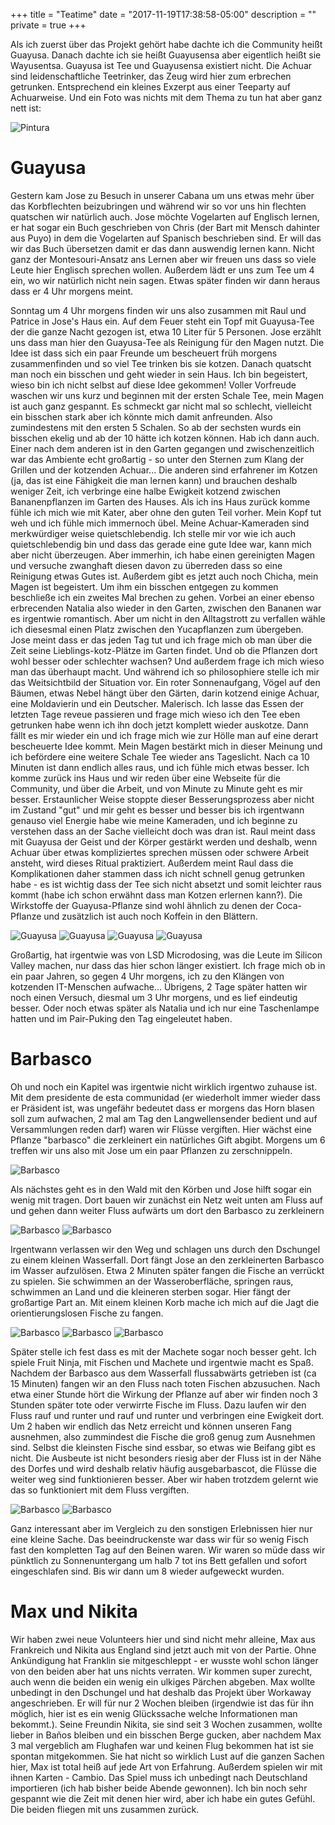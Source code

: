 +++
title = "Teatime"
date = "2017-11-19T17:38:58-05:00"
description = ""
private = true
+++

Als ich zuerst über das Projekt gehört habe dachte ich die Community heißt Guayusa. Danach dachte ich sie heißt Guayusensa aber eigentlich heißt sie Wayusentsa. Guayusa ist Tee und Guayusensa existiert nicht. Die Achuar sind leidenschaftliche Teetrinker, das Zeug wird hier zum erbrechen getrunken. Entsprechend ein kleines Exzerpt aus einer Teeparty auf Achuarweise. Und ein Foto was nichts mit dem Thema zu tun hat aber ganz nett ist:

![Pintura](/travels/ecuador/pintura.jpg)


# Guayusa

Gestern kam Jose zu Besuch in unserer Cabana um uns etwas mehr über das Korbflechten beizubringen und während wir so vor uns hin flechten quatschen wir natürlich auch. Jose möchte Vogelarten auf Englisch lernen, er hat sogar ein Buch geschrieben von Chris (der Bart mit Mensch dahinter aus Puyo) in dem die Vogelarten auf Spanisch beschrieben sind. Er will das wir das Buch übersetzen damit er das dann auswendig lernen kann. Nicht ganz der Montesouri-Ansatz ans Lernen aber wir freuen uns dass so viele Leute hier Englisch sprechen wollen. Außerdem lädt er uns zum Tee um 4 ein, wo wir natürlich nicht nein sagen. Etwas später finden wir dann heraus dass er 4 Uhr morgens meint. 

Sonntag um 4 Uhr morgens finden wir uns also zusammen mit Raul und Patrice in Jose's Haus ein. Auf dem Feuer steht ein Topf mit Guayusa-Tee der die ganze Nacht gezogen ist, etwa 10 Liter für 5 Personen. Jose erzählt uns dass man hier den Guayusa-Tee als Reinigung für den Magen nutzt. Die Idee ist dass sich ein paar Freunde um bescheuert früh morgens zusammenfinden und so viel Tee trinken bis sie kotzen. Danach quatscht man noch ein bisschen und geht wieder in sein Haus. Ich bin begeistert, wieso bin ich nicht selbst auf diese Idee gekommen! Voller Vorfreude waschen wir uns kurz und beginnen mit der ersten Schale Tee, mein Magen ist auch ganz gespannt. Es schmeckt gar nicht mal so schlecht, vielleicht ein bisschen stark aber ich könnte mich damit anfreunden. Also zumindestens mit den ersten 5 Schalen. So ab der sechsten wurds ein bisschen ekelig und ab der 10 hätte ich kotzen können. Hab ich dann auch. Einer nach dem anderen ist in den Garten gegangen und zwischenzeitlich war das Ambiente echt großartig - so unter den Sternen zum Klang der Grillen und der kotzenden Achuar... Die anderen sind erfahrener im Kotzen (ja, das ist eine Fähigkeit die man lernen kann) und brauchen deshalb weniger Zeit, ich verbringe eine halbe Ewigkeit kotzend zwischen Bananenpflanzen im Garten des Hauses. Als ich ins Haus zurück komme fühle ich mich wie mit Kater, aber ohne den guten Teil vorher. Mein Kopf tut weh und ich fühle mich immernoch übel. Meine Achuar-Kameraden sind merkwürdiger weise quietschlebendig. Ich stelle mir vor wie ich auch quietschlebendig bin und dass das gerade eine gute Idee war, kann mich aber nicht überzeugen. Aber immerhin, ich habe einen gereinigten Magen und versuche zwanghaft diesen davon zu überreden dass so eine Reinigung etwas Gutes ist. Außerdem gibt es jetzt auch noch Chicha, mein Magen ist begeistert. Um ihm ein bisschen entgegen zu kommen beschließe ich ein zweites Mal brechen zu gehen. Vorbei an einer ebenso erbrecenden Natalia also wieder in den Garten, zwischen den Bananen war es irgentwie romantisch. Aber um nicht in den Alltagstrott zu verfallen wähle ich diesesmal einen Platz zwischen den Yucapflanzen zum übergeben. Jose meint dass er das jeden Tag tut und ich frage mich ob man über die Zeit seine Lieblings-kotz-Plätze im Garten findet. Und ob die Pflanzen dort wohl besser oder schlechter wachsen? Und außerdem frage ich mich wieso man das überhaupt macht. Und während ich so philosophiere stelle ich mir das Weitsichtbild der Situation vor. Ein roter Sonnenaufgang, Vögel auf den Bäumen, etwas Nebel hängt über den Gärten, darin kotzend einige Achuar, eine Moldavierin und ein Deutscher. Malerisch. Ich lasse das Essen der letzten Tage reveue passieren und frage mich wieso ich den Tee eben getrunken habe wenn ich ihn doch jetzt komplett wieder auskotze. Dann fällt es mir wieder ein und ich frage mich wie zur Hölle man auf eine derart bescheuerte Idee kommt. Mein Magen bestärkt mich in dieser Meinung und ich befördere eine weitere Schale Tee wieder ans Tageslicht. 
Nach ca 10 Minuten ist dann endlich alles raus, und ich fühle mich etwas besser. Ich komme zurück ins Haus und wir reden über eine Webseite für die Community, und über die Arbeit, und von Minute zu Minute geht es mir besser. Erstaunlicher Weise stoppte dieser Besserungsprozess aber nicht im Zustand "gut" und mir geht es besser und besser bis ich irgentwann genauso viel Energie habe wie meine Kameraden, und ich beginne zu verstehen dass an der Sache vielleicht doch was dran ist. Raul meint dass mit Guayusa der Geist und der Körper gestärkt werden und deshalb, wenn Achuar über etwas kompliziertes sprechen müssen oder schwere Arbeit ansteht, wird dieses Ritual praktiziert. Außerdem meint Raul dass die Komplikationen daher stammen dass ich nicht schnell genug getrunken habe - es ist wichtig dass der Tee sich nicht absetzt und somit leichter raus kommt (habe ich schon erwähnt dass man Kotzen erlernen kann?). Die Wirkstoffe der Guayusa-Pflanze sind wohl ähnlich zu denen der Coca-Pflanze und zusätzlich ist auch noch Koffein in den Blättern. 

![Guayusa](/travels/ecuador/guayusa1.jpg)
![Guayusa](/travels/ecuador/guayusa3.jpg)
![Guayusa](/travels/ecuador/guayusa4.jpg)
![Guayusa](/travels/ecuador/guayusa2.jpg)


Großartig, hat irgentwie was von LSD Microdosing, was die Leute im Silicon Valley machen, nur dass das hier schon länger existiert. Ich frage mich ob in ein paar Jahren, so gegen 4 Uhr morgens, ich zu den Klängen von kotzenden IT-Menschen aufwache... Übrigens, 2 Tage später hatten wir noch einen Versuch, diesmal um 3 Uhr morgens, und es lief eindeutig besser. Oder noch etwas später als Natalia und ich nur eine Taschenlampe hatten und im Pair-Puking den Tag eingeleutet haben.

# Barbasco

Oh und noch ein Kapitel was irgentwie nicht wirklich irgentwo zuhause ist. Mit dem presidente de esta communidad (er wiederholt immer wieder dass er Präsident ist, was ungefähr bedeutet dass er morgens das Horn blasen soll zum aufwachen, 2 mal am Tag den Langwellensender bedient und auf Versammlungen reden darf) waren wir Flüsse vergiften. Hier wächst eine Pflanze "barbasco" die zerkleinert ein natürliches Gift abgibt. Morgens um 6 treffen wir uns also mit Jose um ein paar Pflanzen zu zerschnippeln.

![Barbasco](/travels/ecuador/barbasco1.jpg)

Als nächstes geht es in den Wald mit den Körben und Jose hilft sogar ein wenig mit tragen. Dort bauen wir zunächst ein Netz weit unten am Fluss auf und gehen dann weiter Fluss aufwärts um dort den Barbasco zu zerkleinern

![Barbasco](/travels/ecuador/barbasco2.jpg)
![Barbasco](/travels/ecuador/barbasco3.jpg)

Irgentwann verlassen wir den Weg und schlagen uns durch den Dschungel zu einem kleinen Wasserfall. Dort fängt Jose an den zerkleinerten Barbasco im Wasser aufzulösen. Etwa 2 Minuten später fangen die Fische an verrückt zu spielen. Sie schwimmen an der Wasseroberfläche, springen raus, schwimmen an Land und die kleineren sterben sogar. Hier fängt der großartige Part an. Mit einem kleinen Korb mache ich mich auf die Jagt die orientierungslosen Fische zu fangen.

![Barbasco](/travels/ecuador/barbasco4.jpg)
![Barbasco](/travels/ecuador/barbasco6.jpg)
![Barbasco](/travels/ecuador/barbasco5.jpg)

Später stelle ich fest dass es mit der Machete sogar noch besser geht. Ich spiele Fruit Ninja, mit Fischen und Machete und irgentwie macht es Spaß. Nachdem der Barbasco aus dem Wasserfall flussabwärts getrieben ist (ca 15 Minuten) fangen wir an den Fluss nach toten Fischen abzusuchen. Nach etwa einer Stunde hört die Wirkung der Pflanze auf aber wir finden noch 3 Stunden später tote oder verwirrte Fische im Fluss. Dazu laufen wir den Fluss rauf und runter und rauf und runter und verbringen eine Ewigkeit dort. Um 2 haben wir endlich das Netz erreicht und können unseren Fang ausnehmen, also zummindest die Fische die groß genug zum Ausnehmen sind. Selbst die kleinsten Fische sind essbar, so etwas wie Beifang gibt es nicht. Die Ausbeute ist nicht besonders riesig aber der Fluss ist in der Nähe des Dorfes und wird deshalb relativ häufig ausgebarbascot, die Flüsse die weiter weg sind funktionieren besser. Aber wir haben trotzdem gelernt wie das so funktioniert mit dem Fluss vergiften. 

![Barbasco](/travels/ecuador/barbasco7.jpg)
![Barbasco](/travels/ecuador/barbasco8.jpg)

Ganz interessant aber im Vergleich zu den sonstigen Erlebnissen hier nur eine kleine Sache. Das beeindruckenste war dass wir für so wenig Fisch fast den kompletten Tag auf den Beinen waren. Wir waren so müde dass wir pünktlich zu Sonnenuntergang um halb 7 tot ins Bett gefallen und sofort eingeschlafen
sind. Bis wir dann um 8 wieder aufgeweckt wurden.

# Max und Nikita

Wir haben zwei neue Volunteers hier und sind nicht mehr alleine, Max aus Frankreich und Nikita aus England sind jetzt auch mit von der Partie. Ohne Ankündigung hat Franklin sie mitgeschleppt - er wusste wohl schon länger von den beiden aber hat uns nichts verraten. Wir kommen super zurecht, auch wenn die beiden ein wenig ein ulkiges Pärchen abgeben. Max wollte unbedingt in den Dschungel und hat deshalb das Projekt über Workaway angeschrieben. Er will für nur 2 Wochen bleiben (irgendwie ist das für ihn möglich, hier ist es ein wenig Glückssache welche Informationen man bekommt.). Seine Freundin Nikita, sie sind seit 3 Wochen zusammen, wollte lieber in Baños bleiben und ein bisschen Berge gucken, aber nachdem Max 3 mal vergeblich am Flughafen war und keinen Flug bekommen hat ist sie spontan mitgekommen. Sie hat nicht so wirklich Lust auf die ganzen Sachen hier, Max ist total heiß auf jede Art von Erfahrung. Außerdem spielen wir mit ihnen Karten - Cambio. Das Spiel muss ich unbedingt nach Deutschland importieren (ich hab bisher beide Abende gewonnen). Ich bin noch sehr gespannt wie die Zeit mit denen hier wird, aber ich habe ein gutes Gefühl. Die beiden fliegen mit uns zusammen zurück.